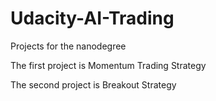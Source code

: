 # Udacity-AI-Trading
Projects for the nanodegree

The first project is Momentum Trading Strategy 

The second project is Breakout Strategy
